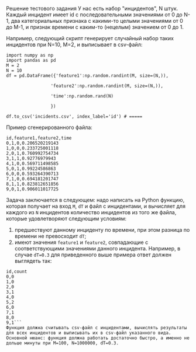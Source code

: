 Решение тестового задания
У нас есть набор "инцидентов", N штук. Каждый инцидент имеет id с последовательными значениями от 0 до N-1, два категориальных признака с какими-то целыми значениями от 0 до M-1, и признак времени с каким-то (нецелым) значением от 0 до 1.

Например, следующий скрипт генерирует случайный набор таких инцидентов при N=10, M=2, и выписывает в csv-файл:

```
import numpy as np
import pandas as pd
M = 2
N = 10
df = pd.DataFrame({'feature1':np.random.randint(M, size=(N,)),

                 'feature2':np.random.randint(M, size=(N,)),

                 'time':np.random.rand(N)

                 })

df.to_csv('incidents.csv', index_label='id') # =====
```
Пример сгенерированного файла:
```
id,feature1,feature2,time
0,1,0,0.206520219143
1,0,0,0.233725001118
2,0,1,0.760992754734
3,1,1,0.92776979943
4,1,0,0.569711498585
5,0,1,0.99224586863
6,0,0,0.593264390713
7,1,0,0.694181201747
8,1,1,0.823812651856
9,0,1,0.906011017725
```

Задача заключается в следующем: надо написать на Python функцию, которая получает на вход `M`, `dT` и файл с инцидентами, и вычисляет для каждого из `N` инцидентов количество инцидентов из того же файла, которые удовлетворяют следующим условиям:
1) предшествуют данному инциденту по времени, при этом разница по времени не превосходит `dT`;
2) имеют значения `feature1` и `feature2`, совпадающие с соответствующими значениями данного инцидента.
Например, в случае `dT=0.3` для приведенного выше примера ответ должен выглядеть так:
```
id,count
0,0
1,0
2,0
3,1
4,0
5,2
6,0
7,1
8,0
9,1```
Функция должна считывать csv-файл с инцидентами, вычислять результаты для всех инцидентов и выписывать их в csv-файл указанного вида.
Основной нюанс: функция должна работать достаточно быстро, а именно не дольше минуты при M=100, N=1000000, dT=0.3.

